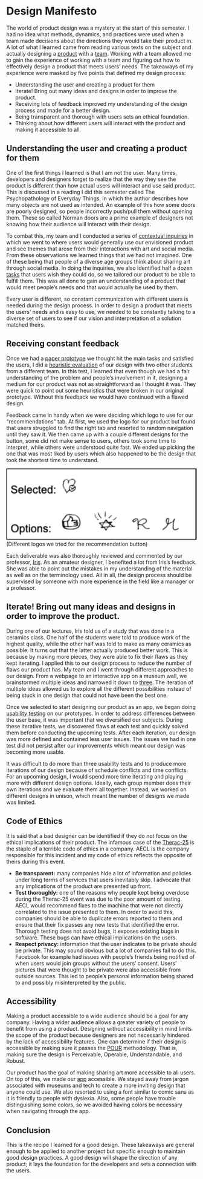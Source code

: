 # Design Manifesto
The world of product design was a mystery at the start of this semester. I had no idea what methods, dynamics, and practices were used when a team made decisions about the directions they would take their product in. A lot of what I learned came from reading various texts on the subject and actually designing a [product](https://ethioeph.github.io/muse-soc-network/) with a [team](https://ethioeph.github.io/muse-soc-network/assignments/team_contract/). Working with a team allowed me to gain the experience of working with a team and figuring out how to effectively design a product that meets users’ needs. The takeaways of my experience were masked by five points that defined my design process:
* Understanding the user and creating a product for them
* Iterate! Bring out many ideas and designs in order to improve the product.
* Receiving lots of feedback improved my understanding of the design process and made for a better design.
* Being transparent and thorough with users sets an ethical foundation.
* Thinking about how different users will interact with the product and making it accessible to all.

## Understanding the user and creating a product for them
One of the first things I learned is that I am not the user. Many times, developers and designers forget to realize that the way they see the product is different than how actual users will interact and use said product. This is discussed in a reading I did this semester called The Psychopathology of Everyday Things, in which the author describes how many objects are not used as intended. An example of this how some doors are poorly designed, so people incorrectly push/pull them without opening them. These so called Norman doors are a prime example of designers not knowing how their audience will interact with their design.

To combat this, my team and I conducted a series of [contextual inquiries](https://ethioeph.github.io/muse-soc-network/assignments/ci_review/) in which we went to where users would generally use our envisioned product and see themes that arose from their interactions with art and social media. From these observations we learned things that we had not imagined. One of these being that people of a diverse age groups think about sharing art through social media. In doing the inquiries, we also identified half a dozen [tasks](https://ethioeph.github.io/muse-soc-network/assignments/task_review/) that users wish they could do, so we tailored our product to be able to fulfill them. This was all done to gain an understanding of a product that would meet people’s needs and that would actually be used by them.

Every user is different, so constant communication with different users is needed during the design process. In order to design a product that meets the users’ needs and is easy to use, we needed to be constantly talking to a diverse set of users to see if our vision and interpretation of a solution matched theirs.

## Receiving constant feedback
Once we had a [paper prototype](https://ethioeph.github.io/muse-soc-network/assignments/paper_prototype/) we thought hit the main tasks and satisfied the users, I did a [heuristic evaluation](https://ethioeph.github.io/muse-soc-network/assignments/heuristic_evaluations/) of our design with two other students from a different team. In this test, I learned that even though we had a fair understanding of the problem and people’s involvement in it, designing a medium for our product was not as straightforward as I thought it was. They were quick to point out some heuristics that were broken in our original prototype. Without this feedback we would have continued with a flawed design. 

Feedback came in handy when we were deciding which logo to use for our “recommendations” tab. At first, we used the logo for our product but found that users struggled to find the right tab and resorted to random navigation until they saw it. We then came up with a couple different designs for the button, some did not make sense to users, others took some time to interpret, while others were understood quite fast. We ended up picking the one that was most liked by users which also happened to be the design that took the shortest time to understand.

![IMAGE](./recommendations.png)  
(Different logos we tried for the recommendation button)

Each deliverable was also thoroughly reviewed and commented by our professor, [Iris](http://www.cs.williams.edu/~iris/). As an amateur designer, I benefited a lot from Iris’s feedback. She was able to point out the mistakes in my understanding of the material as well as on the terminology used. All in all, the design process should be supervised by someone with more experience in the field like a manager or a professor. 
## Iterate! Bring out many ideas and designs in order to improve the product. 
During one of our lectures, Iris told us of a study that was done in a ceramics class. One half of the students were told to produce work of the highest quality, while the other half was told to make as many ceramics as possible. It turns out that the latter actually produced better work. This is because by making more pieces, they were able to fix their flaws as they kept iterating. I applied this to our design process to reduce the number of flaws our product has.
My team and I went through different approaches to our design. From a webpage to an interactive app on a museum wall, we brainstormed multiple ideas and narrowed it down to [three](https://ethioeph.github.io/muse-soc-network/assignments/designs/). The iteration of multiple ideas allowed us to explore all the different possibilities instead of being stuck in one design that could not have been the best one. 

Once we selected to start designing our product as an app, we began doing [usability testing](https://ethioeph.github.io/muse-soc-network/assignments/usability_testing_review/) on our prototypes. In order to address differences between the user base, it was important that we diversified our subjects. During these iterative tests, we discovered flaws at each test and quickly solved them before conducting the upcoming tests. After each iteration, our design was more defined and contained less user issues. The issues we had in one test did not persist after our improvements which meant our design was becoming more usable. 

It was difficult to do more than three usability tests and to produce more iterations of our design because of schedule conflicts and time conflicts. For an upcoming design, I would spend more time iterating and playing more with different design options. Ideally, each group member does their own iterations and we evaluate them all together. Instead, we worked on different designs in unison, which meant the number of designs we made was limited. 

## Code of Ethics
It is said that a bad designer can be identified if they do not focus on the ethical implications of their product. The infamous case of the [Therac-25](http://wla.berkeley.edu/~cs61a/reader/Therac-25.pdf) is the staple of a terrible code of ethics in a company. AECL is the company responsible for this incident and my code of ethics reflects the opposite of theirs during this event.
* __Be transparent:__ many companies hide a lot of information and policies under long terms of services that users inevitably skip. I advocate that any implications of the product are presented up front.
* __Test thoroughly:__ one of the reasons why people kept being overdose during the Therac-25 event was due to the poor amount of testing. AECL would recommend fixes to the machine that were not directly correlated to the issue presented to them. In order to avoid this, companies should be able to duplicate errors reported to them and ensure that their fix passes any new tests that identified the error. Thorough testing does not avoid bugs, it exposes existing bugs in software. These bugs can have ethical implications on the users.
* __Respect privacy:__ information that the user indicates to be private should be private. This may sound obvious but a lot of companies fail to do this. Facebook for example had issues with people’s friends being notified of when users would join groups without the users’ consent. Users’ pictures that were thought to be private were also accessible from outside sources. This led to people’s personal information being shared to and possibly misinterpreted by the public.

## Accessibility
Making a product accessible to a wide audience should be a goal for any company. Having a wider audience allows a greater variety of people to benefit from using a product. Designing without accessibility in mind limits the scope of the product because designers are not necessarily hindered by the lack of accessibility features. One can determine if their design is accessible by making sure it passes the [POUR](https://theblog.adobe.com/design-with-accessibility-in-mind-the-pour-methodology/) methodology. That is, making sure the design is Perceivable, Operable, Understandable, and Robust.

Our product has the goal of making sharing art more accessible to all users. On top of this, we made our [app](https://ethioeph.github.io/muse-soc-network/assignments/digital_mockup/) accessible. We stayed away from jargon associated with museums and tech to create a more inviting design that anyone could use. We also resorted to using a font similar to comic sans as it is friendly to people with dyslexia. Also, some people have trouble distinguishing some colors, so we avoided having colors be necessary when navigating through the app. 

## Conclusion
This is the recipe I learned for a good design. These takeaways are general enough to be applied to another project but specific enough to maintain good design practices. A good design will shape the direction of any product; it lays the foundation for the developers and sets a connection with the users.

